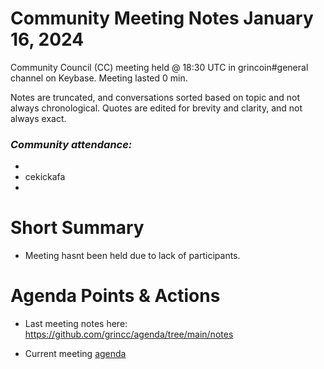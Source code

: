 # Community Meeting Notes January 16, 2024

Community Council (CC) meeting held @ 18:30 UTC in grincoin#general channel on Keybase. Meeting lasted 0 min.

Notes are truncated, and conversations sorted based on topic and not always chronological. Quotes are edited for brevity and clarity, and not always exact.




### _Community attendance:_

* 
* cekickafa
* 

# Short Summary
 
 
- Meeting hasnt been held due to lack of participants.



# Agenda Points & Actions
 

* Last meeting notes here: https://github.com/grincc/agenda/tree/main/notes

* Current meeting [agenda](https://github.com/grincc/agenda/issues/122)